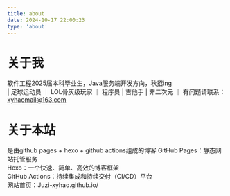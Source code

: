 ```yaml
---
title: about
date: 2024-10-17 22:00:23
type: 'about'
---
```


# 关于我
软件工程2025届本科毕业生，Java服务端开发方向，秋招ing  
| 足球运动员 ｜ LOL骨灰级玩家 ｜ 程序员 | 吉他手 | 非二次元 ｜ 
有问题请联系：xyhaomail@163.com



# 关于本站
是由github pages + hexo + github actions组成的博客
GitHub Pages：静态网站托管服务  
Hexo：一个快速、简单、高效的博客框架  
GitHub Actions：持续集成和持续交付（CI/CD）平台  
网站首页：Juzi-xyhao.github.io/
